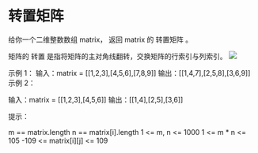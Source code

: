 # 转置矩阵

给你一个二维整数数组 matrix， 返回 matrix 的 转置矩阵 。

矩阵的 转置 是指将矩阵的主对角线翻转，交换矩阵的行索引与列索引。
![](https://assets.leetcode.com/uploads/2021/02/10/hint_transpose.png)


示例 1：
输入：matrix = [[1,2,3],[4,5,6],[7,8,9]]
输出：[[1,4,7],[2,5,8],[3,6,9]]
示例 2：

输入：matrix = [[1,2,3],[4,5,6]]
输出：[[1,4],[2,5],[3,6]]

提示：

m == matrix.length
n == matrix[i].length
1 <= m, n <= 1000
1 <= m * n <= 105
-109 <= matrix[i][j] <= 109
